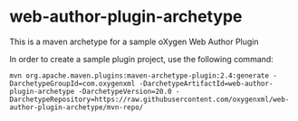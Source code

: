 # web-author-plugin-archetype
This is a maven archetype for a sample oXygen Web Author Plugin

In order to create a sample plugin project, use the following command:

```
mvn org.apache.maven.plugins:maven-archetype-plugin:2.4:generate -DarchetypeGroupId=com.oxygenxml -DarchetypeArtifactId=web-author-plugin-archetype -DarchetypeVersion=20.0 -DarchetypeRepository=https://raw.githubusercontent.com/oxygenxml/web-author-plugin-archetype/mvn-repo/
```
